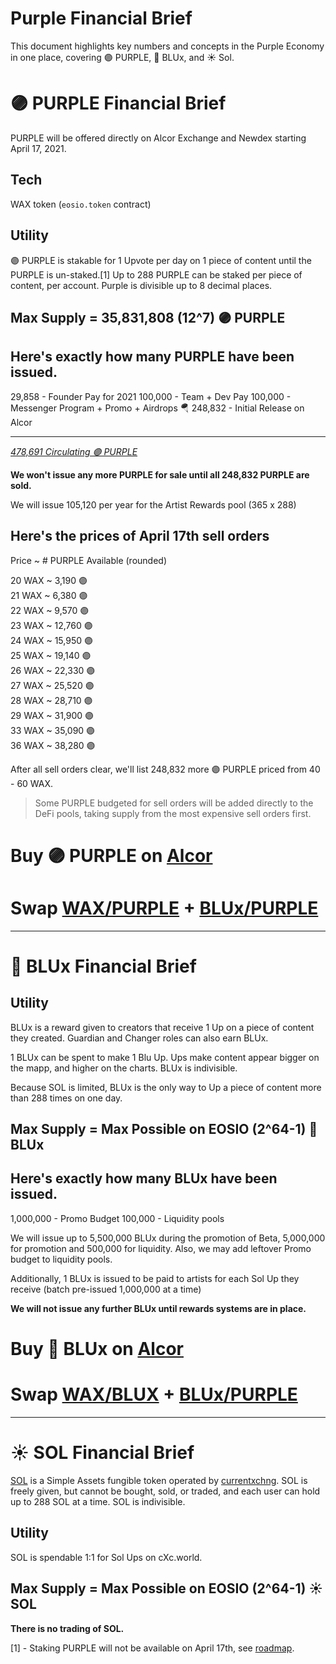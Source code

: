 
# Purple Financial Brief

This document highlights key numbers and concepts in the Purple Economy in one place, covering 🟣 PURPLE, 🔵 BLUx, and ☀️ Sol.

# 🟣 PURPLE Financial Brief

PURPLE will be offered directly on Alcor Exchange and Newdex starting April 17, 2021.

## Tech
WAX token (`eosio.token` contract)

## Utility
🟣 PURPLE is stakable for 1 Upvote per day on 1 piece of content until the PURPLE is un-staked.[1] Up to 288 PURPLE can be staked per piece of content, per account. Purple is divisible up to 8 decimal places.

## Max Supply = 35,831,808 (12^7) 🟣 PURPLE

## Here's exactly how many PURPLE have been issued.

29,858 - Founder Pay for 2021
100,000 - Team + Dev Pay
100,000 - Messenger Program + Promo + Airdrops 🪂
248,832 - Initial Release on Alcor
_______
*[478,691 Circulating 🟣 PURPLE](https://wax.bloks.io/account/purplepurple)*


**We won't issue any more PURPLE for sale until all 248,832 PURPLE are sold.**

We will issue 105,120 per year for the Artist Rewards pool (365 x 288)

## Here's the prices of April 17th sell orders

Price ~ # PURPLE Available (rounded)

20 WAX ~ 3,190 🟣  
21 WAX ~ 6,380 🟣  
22 WAX ~ 9,570 🟣  
23 WAX ~ 12,760 🟣  
24 WAX ~ 15,950 🟣  
25 WAX ~ 19,140 🟣  
26 WAX ~ 22,330 🟣  
27 WAX ~ 25,520 🟣   
28 WAX ~ 28,710 🟣  
29 WAX ~ 31,900 🟣  
33 WAX ~ 35,090 🟣  
36 WAX ~ 38,280 🟣  

After all sell orders clear, we'll list 248,832 more 🟣 PURPLE priced from 40 - 60 WAX.

> Some PURPLE budgeted for sell orders will be added directly to the DeFi pools, taking supply from the most expensive sell orders first.

# Buy 🟣 PURPLE on [Alcor](https://wax.alcor.exchange/trade/PURPLE-purplepurple_WAX-eosio.token)

# Swap [WAX/PURPLE](https://wax.alcor.exchange/swap?output=PURPLE-purplepurple&input=WAX-eosio.token) + [BLUx/PURPLE](https://wax.alcor.exchange/swap?input=BLUX-bluxbluxblux&output=PURPLE-purplepurple)

___

# 🔵 BLUx Financial Brief

## Utility
BLUx is a reward given to creators that receive 1 Up on a piece of content they created. Guardian and Changer roles can also earn BLUx. 

1 BLUx can be spent to make 1 Blu Up. Ups make content appear bigger on the mapp, and higher on the charts. BLUx is indivisible.

Because SOL is limited, BLUx is the only way to Up a piece of content more than 288 times on one day. 


## Max Supply = Max Possible on EOSIO (2^64-1) 🔵 BLUx

## Here's exactly how many BLUx have been issued.
1,000,000 - Promo Budget
100,000 - Liquidity pools

We will issue up to 5,500,000 BLUx during the promotion of Beta, 5,000,000 for promotion and 500,000 for liquidity. Also, we may add leftover Promo budget to liquidity pools.

Additionally, 1 BLUx is issued to be paid to artists for each Sol Up they receive  (batch pre-issued 1,000,000 at a time)

**We will not issue any further BLUx until rewards systems are in place.**

# Buy 🔵 BLUx on [Alcor](https://wax.alcor.exchange/trade/PURPLE-purplepurple_WAX-eosio.token)

# Swap [WAX/BLUX](https://wax.alcor.exchange/swap?output=BLUX-bluxbluxblux&input=WAX-eosio.token) + [BLUx/PURPLE](https://wax.alcor.exchange/swap?input=BLUX-bluxbluxblux&output=PURPLE-purplepurple)

___

# ☀️ SOL Financial Brief

[SOL](https://wax.simplemarket.io/trading/ft/currentxchng/SOL) is a Simple Assets fungible token operated by [currentxchng](https://www.wax.bloks.io/account/currentxchng). SOL is freely given, but cannot be bought, sold, or traded, and each user can hold up to 288 SOL at a time. SOL is indivisible.

## Utility

SOL is spendable 1:1 for Sol Ups on cXc.world.

## Max Supply = Max Possible on EOSIO (2^64-1) ☀️ SOL

**There is no trading of SOL.**

[1] - Staking PURPLE will not be available on April 17th, see [roadmap](Roadmap.md).

